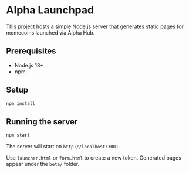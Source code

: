 # Alpha Launchpad

This project hosts a simple Node.js server that generates static pages for memecoins launched via Alpha Hub.

## Prerequisites
- Node.js 18+
- npm

## Setup
```bash
npm install
```

## Running the server
```bash
npm start
```
The server will start on `http://localhost:3001`.

Use `launcher.html` or `form.html` to create a new token. Generated pages appear under the `beta/` folder.
